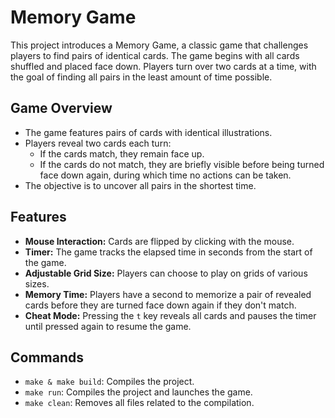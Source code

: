 
# Memory Game

This project introduces a Memory Game, a classic game that challenges players to find pairs of identical cards. The game begins with all cards shuffled and placed face down. Players turn over two cards at a time, with the goal of finding all pairs in the least amount of time possible.

## Game Overview

- The game features pairs of cards with identical illustrations.
- Players reveal two cards each turn:
  - If the cards match, they remain face up.
  - If the cards do not match, they are briefly visible before being turned face down again, during which time no actions can be taken.
- The objective is to uncover all pairs in the shortest time.

## Features

- **Mouse Interaction:** Cards are flipped by clicking with the mouse.
- **Timer:** The game tracks the elapsed time in seconds from the start of the game.
- **Adjustable Grid Size:** Players can choose to play on grids of various sizes.
- **Memory Time:** Players have a second to memorize a pair of revealed cards before they are turned face down again if they don't match.
- **Cheat Mode:** Pressing the `t` key reveals all cards and pauses the timer until pressed again to resume the game.
  
## Commands

- `make & make build`: Compiles the project.
- `make run`: Compiles the project and launches the game.
- `make clean`: Removes all files related to the compilation.
